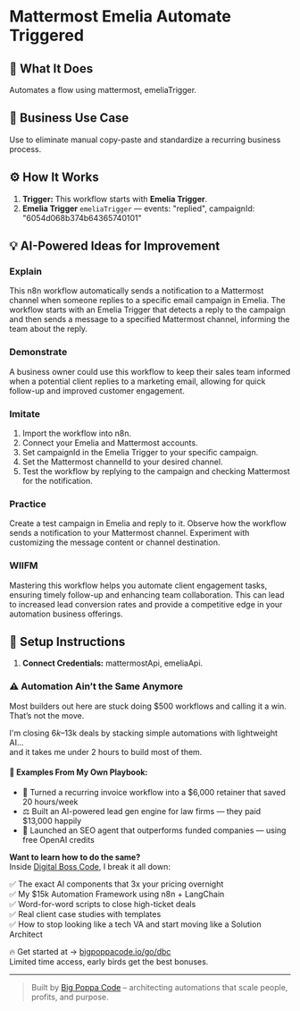 # Mattermost Emelia Automate Triggered
  ## 🚀 What It Does
  Automates a flow using mattermost, emeliaTrigger.
  
  ## 💼 Business Use Case
  Use to eliminate manual copy-paste and standardize a recurring business process.
  
  ## ⚙️ How It Works
  1. **Trigger:** This workflow starts with **Emelia Trigger**.
  2. **Emelia Trigger** `emeliaTrigger` — events: "replied", campaignId: "6054d068b374b64365740101"
  
  ## 💡 AI-Powered Ideas for Improvement
  ### Explain
This n8n workflow automatically sends a notification to a Mattermost channel when someone replies to a specific email campaign in Emelia. The workflow starts with an Emelia Trigger that detects a reply to the campaign and then sends a message to a specified Mattermost channel, informing the team about the reply.

### Demonstrate
A business owner could use this workflow to keep their sales team informed when a potential client replies to a marketing email, allowing for quick follow-up and improved customer engagement.

### Imitate
1. Import the workflow into n8n.
2. Connect your Emelia and Mattermost accounts.
3. Set campaignId in the Emelia Trigger to your specific campaign.
4. Set the Mattermost channelId to your desired channel.
5. Test the workflow by replying to the campaign and checking Mattermost for the notification.

### Practice
Create a test campaign in Emelia and reply to it. Observe how the workflow sends a notification to your Mattermost channel. Experiment with customizing the message content or channel destination.

### WIIFM
Mastering this workflow helps you automate client engagement tasks, ensuring timely follow-up and enhancing team collaboration. This can lead to increased lead conversion rates and provide a competitive edge in your automation business offerings.
  
  ## 🔧 Setup Instructions
  1. **Connect Credentials:** mattermostApi, emeliaApi.
  
### ⚠️ Automation Ain’t the Same Anymore

Most builders out here are stuck doing $500 workflows and calling it a win.  
That’s not the move.  

I'm closing $6k–$13k deals by stacking simple automations with lightweight AI...  
and it takes me under 2 hours to build most of them.

#### 🧠 Examples From My Own Playbook:
- 🔁 Turned a recurring invoice workflow into a $6,000 retainer that saved 20 hours/week  
- ⚖️ Built an AI-powered lead gen engine for law firms — they paid $13,000 happily  
- 🚀 Launched an SEO agent that outperforms funded companies — using free OpenAI credits  

**Want to learn how to do the same?**  
Inside [Digital Boss Code](https://bigpoppacode.io/go/dbc), I break it all down:

✅ The exact AI components that 3x your pricing overnight  
✅ My $15k Automation Framework using n8n + LangChain  
✅ Word-for-word scripts to close high-ticket deals  
✅ Real client case studies with templates  
✅ How to stop looking like a tech VA and start moving like a Solution Architect  

🔥 Get started at → [bigpoppacode.io/go/dbc](https://bigpoppacode.io/go/dbc)  
Limited time access, early birds get the best bonuses.

---
> Built by [Big Poppa Code](https://bigpoppacode.io) – architecting automations that scale people, profits, and purpose.
  